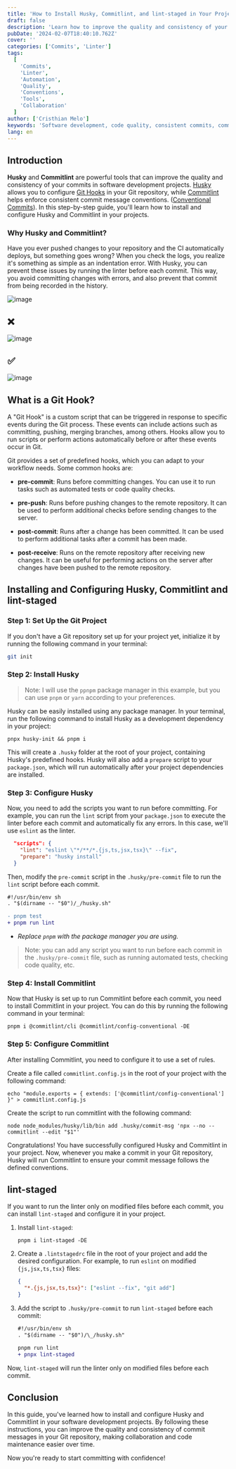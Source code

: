 ```yaml
---
title: 'How to Install Husky, Commitlint, and lint-staged in Your Projects: A Step-by-Step Guide'
draft: false
description: 'Learn how to improve the quality and consistency of your commits in software projects with Husky and Commitlint. This guide provides step-by-step instructions on how to install and configure these powerful tools, ensuring better collaboration and code maintenance through standardized commit messages.'
pubDate: '2024-02-07T18:40:10.762Z'
cover: ''
categories: ['Commits', 'Linter']
tags:
  [
    'Commits',
    'Linter',
    'Automation',
    'Quality',
    'Conventions',
    'Tools',
    'Collaboration'
  ]
author: ['Cristhian Melo']
keywords: 'Software development, code quality, consistent commits, commit conventions, Husky, Commitlint, Git Hooks, process automation, version control'
lang: en
---
```


## Introduction

**Husky** and **Commitlint** are powerful tools that can improve the quality and consistency of your commits in software development projects. [Husky](https://typicode.github.io/husky/) allows you to configure [Git Hooks](#what-is-a-git-hook) in your Git repository, while [Commitlint](https://commitlint.js.org/#/) helps enforce consistent commit message conventions. ([Conventional Commits](https://www.conventionalcommits.org/en/v1.0.0/)). In this step-by-step guide, you'll learn how to install and configure Husky and Commitlint in your projects.

### Why Husky and Commitlint?

Have you ever pushed changes to your repository and the CI automatically deploys, but something goes wrong? When you check the logs, you realize it's something as simple as an indentation error. With Husky, you can prevent these issues by running the linter before each commit. This way, you avoid committing changes with errors, and also prevent that commit from being recorded in the history.

![image](/blog/how-to-install-husky-and-commitlint-in-your-projects-a-step-by-step-guide/indent-problem.webp)

## ❌

![image](/blog/how-to-install-husky-and-commitlint-in-your-projects-a-step-by-step-guide/no-conventional-commit.webp)

## ✅

![image](/blog/how-to-install-husky-and-commitlint-in-your-projects-a-step-by-step-guide/conventional-commit.webp)

## What is a Git Hook?

A "Git Hook" is a custom script that can be triggered in response to specific events during the Git process. These events can include actions such as committing, pushing, merging branches, among others. Hooks allow you to run scripts or perform actions automatically before or after these events occur in Git.

Git provides a set of predefined hooks, which you can adapt to your workflow needs. Some common hooks are:

- **pre-commit**: Runs before committing changes. You can use it to run tasks such as automated tests or code quality checks.

- **pre-push**: Runs before pushing changes to the remote repository. It can be used to perform additional checks before sending changes to the server.

- **post-commit**: Runs after a change has been committed. It can be used to perform additional tasks after a commit has been made.

- **post-receive**: Runs on the remote repository after receiving new changes. It can be useful for performing actions on the server after changes have been pushed to the remote repository.

## Installing and Configuring Husky, Commitlint and lint-staged

### Step 1: Set Up the Git Project

If you don't have a Git repository set up for your project yet, initialize it by running the following command in your terminal:

```bash
git init
```

### Step 2: Install Husky

> Note:
> I will use the `ppnpm` package manager in this example, but you can use `pnpm` or `yarn` according to your preferences.

Husky can be easily installed using any package manager. In your terminal, run the following command to install Husky as a development dependency in your project:

```shell
pnpx husky-init && pnpm i
```

This will create a `.husky` folder at the root of your project, containing Husky's predefined hooks. Husky will also add a `prepare` script to your `package.json`, which will run automatically after your project dependencies are installed.

### Step 3: Configure Husky

Now, you need to add the scripts you want to run before committing. For example, you can run the `lint` script from your `package.json` to execute the linter before each commit and automatically fix any errors. In this case, we'll use `eslint` as the linter.

```json
  "scripts": {
    "lint": "eslint \"*/**/*.{js,ts,jsx,tsx}\" --fix",
    "prepare": "husky install"
  }
```

Then, modify the `pre-commit` script in the `.husky/pre-commit` file to run the `lint` script before each commit.

```diff title=".husky/pre-commit"
#!/usr/bin/env sh
. "$(dirname -- "$0")/_/husky.sh"

- pnpm test
+ pnpm run lint
```

- _Replace `pnpm` with the package manager you are using._

> Note: you can add any script you want to run before each commit in the `.husky/pre-commit` file, such as running automated tests, checking code quality, etc.

### Step 4: Install Commitlint

Now that Husky is set up to run Commitlint before each commit, you need to install Commitlint in your project. You can do this by running the following command in your terminal:

```shell
pnpm i @commitlint/cli @commitlint/config-conventional -DE
```

### Step 5: Configure Commitlint

After installing Commitlint, you need to configure it to use a set of rules.

Create a file called `commitlint.config.js` in the root of your project with the following command:

```shell
echo "module.exports = { extends: ['@commitlint/config-conventional'] }" > commitlint.config.js
```

Create the script to run commitlint with the following command:

```shell
node node_modules/husky/lib/bin add .husky/commit-msg 'npx --no -- commitlint --edit "$1"'
```

Congratulations! You have successfully configured Husky and Commitlint in your project. Now, whenever you make a commit in your Git repository, Husky will run Commitlint to ensure your commit message follows the defined conventions.

## lint-staged

If you want to run the linter only on modified files before each commit, you can install `lint-staged` and configure it in your project.

1. Install `lint-staged`:

   ```shell
   pnpm i lint-staged -DE
   ```

2. Create a `.lintstagedrc` file in the root of your project and add the desired configuration. For example, to run `eslint` on modified `{js,jsx,ts,tsx}` files:

   ```json
   {
     "*.{js,jsx,ts,tsx}": ["eslint --fix", "git add"]
   }
   ```

3. Add the script to `.husky/pre-commit` to run `lint-staged` before each commit:

   ```diff title=".husky/pre-commit"
   #!/usr/bin/env sh
   . "$(dirname -- "$0")/\_/husky.sh"

   pnpm run lint
   + pnpx lint-staged
   ```

Now, `lint-staged` will run the linter only on modified files before each commit.

## Conclusion

In this guide, you've learned how to install and configure Husky and Commitlint in your software development projects. By following these instructions, you can improve the quality and consistency of commit messages in your Git repository, making collaboration and code maintenance easier over time.

Now you're ready to start committing with confidence!
